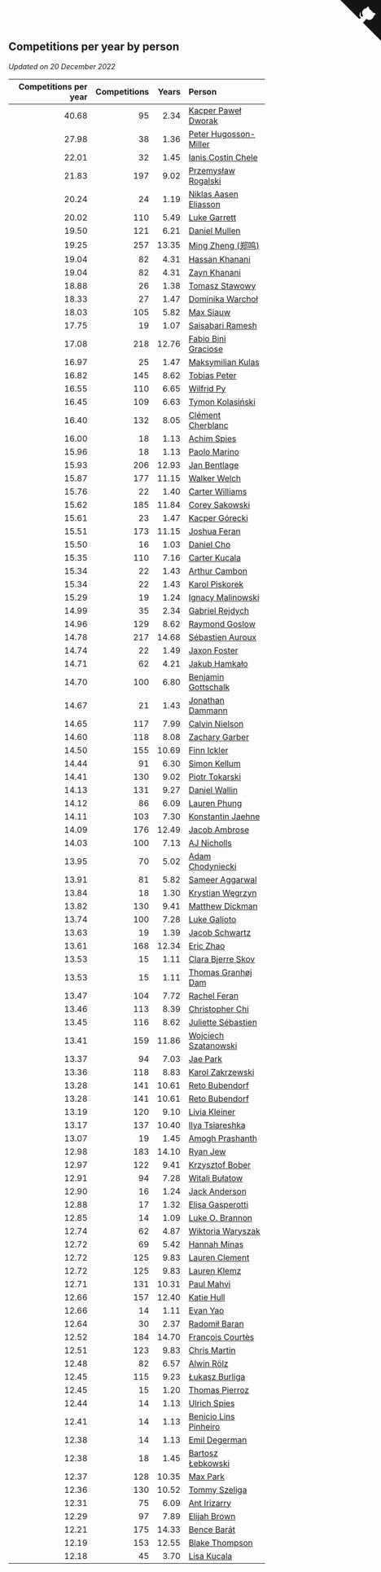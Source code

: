 ## Competitions per year by person

*Updated on 20 December 2022*

| Competitions per year | Competitions | Years | Person |
| ---: | ---: | ---: | :--- |
| 40.68 | 95 | 2.34 | [Kacper Paweł Dworak](https://www.worldcubeassociation.org/persons/2020DWOR01) |
| 27.98 | 38 | 1.36 | [Peter Hugosson-Miller](https://www.worldcubeassociation.org/persons/2021HUGO01) |
| 22.01 | 32 | 1.45 | [Ianis Costin Chele](https://www.worldcubeassociation.org/persons/2021CHEL01) |
| 21.83 | 197 | 9.02 | [Przemysław Rogalski](https://www.worldcubeassociation.org/persons/2013ROGA02) |
| 20.24 | 24 | 1.19 | [Niklas Aasen Eliasson](https://www.worldcubeassociation.org/persons/2021ELIA01) |
| 20.02 | 110 | 5.49 | [Luke Garrett](https://www.worldcubeassociation.org/persons/2017GARR05) |
| 19.50 | 121 | 6.21 | [Daniel Mullen](https://www.worldcubeassociation.org/persons/2016MULL04) |
| 19.25 | 257 | 13.35 | [Ming Zheng (郑鸣)](https://www.worldcubeassociation.org/persons/2009ZHEN11) |
| 19.04 | 82 | 4.31 | [Hassan Khanani](https://www.worldcubeassociation.org/persons/2018KHAN26) |
| 19.04 | 82 | 4.31 | [Zayn Khanani](https://www.worldcubeassociation.org/persons/2018KHAN28) |
| 18.88 | 26 | 1.38 | [Tomasz Stawowy](https://www.worldcubeassociation.org/persons/2021STAW01) |
| 18.33 | 27 | 1.47 | [Dominika Warchoł](https://www.worldcubeassociation.org/persons/2021WARC01) |
| 18.03 | 105 | 5.82 | [Max Siauw](https://www.worldcubeassociation.org/persons/2017SIAU02) |
| 17.75 | 19 | 1.07 | [Saisabari Ramesh](https://www.worldcubeassociation.org/persons/2021RAME01) |
| 17.08 | 218 | 12.76 | [Fabio Bini Graciose](https://www.worldcubeassociation.org/persons/2010GRAC02) |
| 16.97 | 25 | 1.47 | [Maksymilian Kulas](https://www.worldcubeassociation.org/persons/2021KULA02) |
| 16.82 | 145 | 8.62 | [Tobias Peter](https://www.worldcubeassociation.org/persons/2014PETE03) |
| 16.55 | 110 | 6.65 | [Wilfrid Py](https://www.worldcubeassociation.org/persons/2016PYWI01) |
| 16.45 | 109 | 6.63 | [Tymon Kolasiński](https://www.worldcubeassociation.org/persons/2016KOLA02) |
| 16.40 | 132 | 8.05 | [Clément Cherblanc](https://www.worldcubeassociation.org/persons/2014CHER05) |
| 16.00 | 18 | 1.13 | [Achim Spies](https://www.worldcubeassociation.org/persons/2021SPIE01) |
| 15.96 | 18 | 1.13 | [Paolo Marino](https://www.worldcubeassociation.org/persons/2021MARI04) |
| 15.93 | 206 | 12.93 | [Jan Bentlage](https://www.worldcubeassociation.org/persons/2010BENT01) |
| 15.87 | 177 | 11.15 | [Walker Welch](https://www.worldcubeassociation.org/persons/2011WELC01) |
| 15.76 | 22 | 1.40 | [Carter Williams](https://www.worldcubeassociation.org/persons/2021WILL06) |
| 15.62 | 185 | 11.84 | [Corey Sakowski](https://www.worldcubeassociation.org/persons/2011SAKO01) |
| 15.61 | 23 | 1.47 | [Kacper Górecki](https://www.worldcubeassociation.org/persons/2021GORE01) |
| 15.51 | 173 | 11.15 | [Joshua Feran](https://www.worldcubeassociation.org/persons/2011FERA01) |
| 15.50 | 16 | 1.03 | [Daniel Cho](https://www.worldcubeassociation.org/persons/2021CHOD01) |
| 15.35 | 110 | 7.16 | [Carter Kucala](https://www.worldcubeassociation.org/persons/2015KUCA01) |
| 15.34 | 22 | 1.43 | [Arthur Cambon](https://www.worldcubeassociation.org/persons/2021CAMB01) |
| 15.34 | 22 | 1.43 | [Karol Piskorek](https://www.worldcubeassociation.org/persons/2021PISK01) |
| 15.29 | 19 | 1.24 | [Ignacy Malinowski](https://www.worldcubeassociation.org/persons/2021MALI02) |
| 14.99 | 35 | 2.34 | [Gabriel Rejdych](https://www.worldcubeassociation.org/persons/2020REJD01) |
| 14.96 | 129 | 8.62 | [Raymond Goslow](https://www.worldcubeassociation.org/persons/2014GOSL01) |
| 14.78 | 217 | 14.68 | [Sébastien Auroux](https://www.worldcubeassociation.org/persons/2008AURO01) |
| 14.74 | 22 | 1.49 | [Jaxon Foster](https://www.worldcubeassociation.org/persons/2021FOST01) |
| 14.71 | 62 | 4.21 | [Jakub Hamkało](https://www.worldcubeassociation.org/persons/2018HAMK01) |
| 14.70 | 100 | 6.80 | [Benjamin Gottschalk](https://www.worldcubeassociation.org/persons/2016GOTT01) |
| 14.67 | 21 | 1.43 | [Jonathan Dammann](https://www.worldcubeassociation.org/persons/2021DAMM01) |
| 14.65 | 117 | 7.99 | [Calvin Nielson](https://www.worldcubeassociation.org/persons/2014NIEL03) |
| 14.60 | 118 | 8.08 | [Zachary Garber](https://www.worldcubeassociation.org/persons/2014GARB01) |
| 14.50 | 155 | 10.69 | [Finn Ickler](https://www.worldcubeassociation.org/persons/2012ICKL01) |
| 14.44 | 91 | 6.30 | [Simon Kellum](https://www.worldcubeassociation.org/persons/2016KELL12) |
| 14.41 | 130 | 9.02 | [Piotr Tokarski](https://www.worldcubeassociation.org/persons/2013TOKA01) |
| 14.13 | 131 | 9.27 | [Daniel Wallin](https://www.worldcubeassociation.org/persons/2013WALL03) |
| 14.12 | 86 | 6.09 | [Lauren Phung](https://www.worldcubeassociation.org/persons/2016PHUN02) |
| 14.11 | 103 | 7.30 | [Konstantin Jaehne](https://www.worldcubeassociation.org/persons/2015JAEH01) |
| 14.09 | 176 | 12.49 | [Jacob Ambrose](https://www.worldcubeassociation.org/persons/2010AMBR01) |
| 14.03 | 100 | 7.13 | [AJ Nicholls](https://www.worldcubeassociation.org/persons/2015NICH04) |
| 13.95 | 70 | 5.02 | [Adam Chodyniecki](https://www.worldcubeassociation.org/persons/2017CHOD02) |
| 13.91 | 81 | 5.82 | [Sameer Aggarwal](https://www.worldcubeassociation.org/persons/2017AGGA01) |
| 13.84 | 18 | 1.30 | [Krystian Węgrzyn](https://www.worldcubeassociation.org/persons/2021WEGR01) |
| 13.82 | 130 | 9.41 | [Matthew Dickman](https://www.worldcubeassociation.org/persons/2013DICK01) |
| 13.74 | 100 | 7.28 | [Luke Galioto](https://www.worldcubeassociation.org/persons/2015GALI02) |
| 13.63 | 19 | 1.39 | [Jacob Schwartz](https://www.worldcubeassociation.org/persons/2021SCHW01) |
| 13.61 | 168 | 12.34 | [Eric Zhao](https://www.worldcubeassociation.org/persons/2010ZHAO19) |
| 13.53 | 15 | 1.11 | [Clara Bjerre Skov](https://www.worldcubeassociation.org/persons/2021SKOV01) |
| 13.53 | 15 | 1.11 | [Thomas Granhøj Dam](https://www.worldcubeassociation.org/persons/2021DAMT01) |
| 13.47 | 104 | 7.72 | [Rachel Feran](https://www.worldcubeassociation.org/persons/2015FERA01) |
| 13.46 | 113 | 8.39 | [Christopher Chi](https://www.worldcubeassociation.org/persons/2014CHIC01) |
| 13.45 | 116 | 8.62 | [Juliette Sébastien](https://www.worldcubeassociation.org/persons/2014SEBA01) |
| 13.41 | 159 | 11.86 | [Wojciech Szatanowski](https://www.worldcubeassociation.org/persons/2011SZAT01) |
| 13.37 | 94 | 7.03 | [Jae Park](https://www.worldcubeassociation.org/persons/2015PARK24) |
| 13.36 | 118 | 8.83 | [Karol Zakrzewski](https://www.worldcubeassociation.org/persons/2014ZAKR01) |
| 13.28 | 141 | 10.61 | [Reto Bubendorf](https://www.worldcubeassociation.org/persons/2012BUBE01) |
| 13.28 | 141 | 10.61 | [Reto Bubendorf](https://www.worldcubeassociation.org/persons/2012BUBE01) |
| 13.19 | 120 | 9.10 | [Livia Kleiner](https://www.worldcubeassociation.org/persons/2013KLEI03) |
| 13.17 | 137 | 10.40 | [Ilya Tsiareshka](https://www.worldcubeassociation.org/persons/2012TERE01) |
| 13.07 | 19 | 1.45 | [Amogh Prashanth](https://www.worldcubeassociation.org/persons/2021PRAS01) |
| 12.98 | 183 | 14.10 | [Ryan Jew](https://www.worldcubeassociation.org/persons/2008JEWR01) |
| 12.97 | 122 | 9.41 | [Krzysztof Bober](https://www.worldcubeassociation.org/persons/2013BOBE01) |
| 12.91 | 94 | 7.28 | [Witali Bułatow](https://www.worldcubeassociation.org/persons/2015BUAT01) |
| 12.90 | 16 | 1.24 | [Jack Anderson](https://www.worldcubeassociation.org/persons/2021ANDE05) |
| 12.88 | 17 | 1.32 | [Elisa Gasperotti](https://www.worldcubeassociation.org/persons/2021GASP01) |
| 12.85 | 14 | 1.09 | [Luke O. Brannon](https://www.worldcubeassociation.org/persons/2021BRAN02) |
| 12.74 | 62 | 4.87 | [Wiktoria Waryszak](https://www.worldcubeassociation.org/persons/2018WARY01) |
| 12.72 | 69 | 5.42 | [Hannah Minas](https://www.worldcubeassociation.org/persons/2017MINA04) |
| 12.72 | 125 | 9.83 | [Lauren Clement](https://www.worldcubeassociation.org/persons/2013KLEM01) |
| 12.72 | 125 | 9.83 | [Lauren Klemz](https://www.worldcubeassociation.org/persons/2013KLEM01) |
| 12.71 | 131 | 10.31 | [Paul Mahvi](https://www.worldcubeassociation.org/persons/2012MAHV01) |
| 12.66 | 157 | 12.40 | [Katie Hull](https://www.worldcubeassociation.org/persons/2010HULL01) |
| 12.66 | 14 | 1.11 | [Evan Yao](https://www.worldcubeassociation.org/persons/2021YAOE02) |
| 12.64 | 30 | 2.37 | [Radomił Baran](https://www.worldcubeassociation.org/persons/2020BARA02) |
| 12.52 | 184 | 14.70 | [François Courtès](https://www.worldcubeassociation.org/persons/2008COUR01) |
| 12.51 | 123 | 9.83 | [Chris Martin](https://www.worldcubeassociation.org/persons/2013MART03) |
| 12.48 | 82 | 6.57 | [Alwin Rölz](https://www.worldcubeassociation.org/persons/2016ROLZ01) |
| 12.45 | 115 | 9.23 | [Łukasz Burliga](https://www.worldcubeassociation.org/persons/2013BURL01) |
| 12.45 | 15 | 1.20 | [Thomas Pierroz](https://www.worldcubeassociation.org/persons/2021PIER01) |
| 12.44 | 14 | 1.13 | [Ulrich Spies](https://www.worldcubeassociation.org/persons/2021SPIE02) |
| 12.41 | 14 | 1.13 | [Benicio Lins Pinheiro](https://www.worldcubeassociation.org/persons/2021PINH01) |
| 12.38 | 14 | 1.13 | [Emil Degerman](https://www.worldcubeassociation.org/persons/2021DEGE01) |
| 12.38 | 18 | 1.45 | [Bartosz Łebkowski](https://www.worldcubeassociation.org/persons/2021LEBK01) |
| 12.37 | 128 | 10.35 | [Max Park](https://www.worldcubeassociation.org/persons/2012PARK03) |
| 12.36 | 130 | 10.52 | [Tommy Szeliga](https://www.worldcubeassociation.org/persons/2012SZEL01) |
| 12.31 | 75 | 6.09 | [Ant Irizarry](https://www.worldcubeassociation.org/persons/2016IRIZ02) |
| 12.29 | 97 | 7.89 | [Elijah Brown](https://www.worldcubeassociation.org/persons/2015BROW03) |
| 12.21 | 175 | 14.33 | [Bence Barát](https://www.worldcubeassociation.org/persons/2008BARA01) |
| 12.19 | 153 | 12.55 | [Blake Thompson](https://www.worldcubeassociation.org/persons/2010THOM03) |
| 12.18 | 45 | 3.70 | [Lisa Kucala](https://www.worldcubeassociation.org/persons/2019KUCA01) |


<a href="https://github.com/jonatanklosko/wca_statistics" class="github-corner" aria-label="View source on Github"><svg width="80" height="80" viewBox="0 0 250 250" style="fill:#151513; color:#fff; position: absolute; top: 0; border: 0; right: 0;" aria-hidden="true"><path d="M0,0 L115,115 L130,115 L142,142 L250,250 L250,0 Z"></path><path d="M128.3,109.0 C113.8,99.7 119.0,89.6 119.0,89.6 C122.0,82.7 120.5,78.6 120.5,78.6 C119.2,72.0 123.4,76.3 123.4,76.3 C127.3,80.9 125.5,87.3 125.5,87.3 C122.9,97.6 130.6,101.9 134.4,103.2" fill="currentColor" style="transform-origin: 130px 106px;" class="octo-arm"></path><path d="M115.0,115.0 C114.9,115.1 118.7,116.5 119.8,115.4 L133.7,101.6 C136.9,99.2 139.9,98.4 142.2,98.6 C133.8,88.0 127.5,74.4 143.8,58.0 C148.5,53.4 154.0,51.2 159.7,51.0 C160.3,49.4 163.2,43.6 171.4,40.1 C171.4,40.1 176.1,42.5 178.8,56.2 C183.1,58.6 187.2,61.8 190.9,65.4 C194.5,69.0 197.7,73.2 200.1,77.6 C213.8,80.2 216.3,84.9 216.3,84.9 C212.7,93.1 206.9,96.0 205.4,96.6 C205.1,102.4 203.0,107.8 198.3,112.5 C181.9,128.9 168.3,122.5 157.7,114.1 C157.9,116.9 156.7,120.9 152.7,124.9 L141.0,136.5 C139.8,137.7 141.6,141.9 141.8,141.8 Z" fill="currentColor" class="octo-body"></path></svg></a><style>.github-corner:hover .octo-arm{animation:octocat-wave 560ms ease-in-out}@keyframes octocat-wave{0%,100%{transform:rotate(0)}20%,60%{transform:rotate(-25deg)}40%,80%{transform:rotate(10deg)}}@media (max-width:500px){.github-corner:hover .octo-arm{animation:none}.github-corner .octo-arm{animation:octocat-wave 560ms ease-in-out}}</style>
